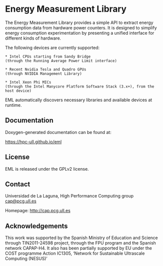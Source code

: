 Energy Measurement Library
==========================
The Energy Measurement Library provides a simple API to extract energy
consumption data from hardware power counters. It is designed to simplify energy
consumption experimentation by presenting a unified interface for different
kinds of hardware.

The following devices are currently supported:

	* Intel CPUs starting from Sandy Bridge
	(through the Running Average Power Limit interface)

	* Recent Nvidia Tesla and Quadro GPUs
	(through NVIDIA Management Library)

	* Intel Xeon Phi MICs
	(through the Intel Manycore Platform Software Stack (3.x+), from the host device)

EML automatically discovers necessary libraries and available devices at runtime.

Documentation
-------------
Doxygen-generated documentation can be found at:

https://hpc-ull.github.io/eml

License
-------
EML is released under the GPLv2 license.

Contact
-------
Universidad de La Laguna, High Performance Computing group <cap@pcg.ull.es>

Homepage: http://cap.pcg.ull.es

Acknowledgements
----------------
This work was supported by the Spanish Ministry of Education and Science through 
TIN2011-24598 project, through the FPU program and the Spanish network CAPAP-H4. 
It also has been partially supported by EU under the COST programme Action IC1305, 
‘Network for Sustainable Ultrascale Computing (NESUS)’
